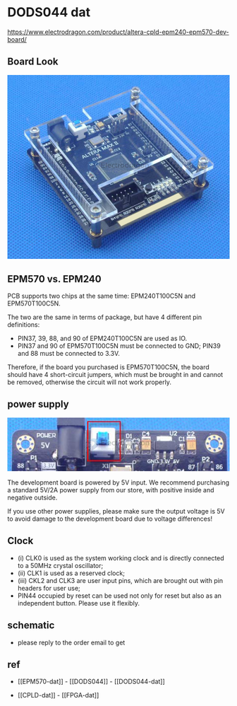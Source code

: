 
# DODS044 dat 


https://www.electrodragon.com/product/altera-cpld-epm240-epm570-dev-board/


## Board Look 

![](2024-11-04-17-52-53.png)

## EPM570 vs. EPM240 

PCB supports two chips at the same time: EPM240T100C5N and EPM570T100C5N.

The two are the same in terms of package, but have 4 different pin definitions:
- PIN37, 39, 88, and 90 of EPM240T100C5N are used as IO.
- PIN37 and 90 of EPM570T100C5N must be connected to GND; PIN39 and 88 must be connected to 3.3V.

Therefore, if the board you purchased is EPM570T100C5N, the board should have 4 short-circuit jumpers, which must be brought in and cannot be removed, otherwise the circuit will not work properly.


## power supply 

![](2024-11-04-17-51-02.png)

The development board is powered by 5V input. We recommend purchasing a standard 5V/2A power supply from our store, with positive inside and negative outside. 

If you use other power supplies, please make sure the output voltage is 5V to avoid damage to the development board due to voltage differences!


## Clock 

- (i) CLK0 is used as the system working clock and is directly connected to a 50MHz crystal oscillator; 
- (ii) CLK1 is used as a reserved clock; 
- (iii) CKL2 and CLK3 are user input pins, which are brought out with pin headers for user use; 
- PIN44 occupied by reset can be used not only for reset but also as an independent button. Please use it flexibly.

## schematic 

- please reply to the order email to get 


## ref 

- [[EPM570-dat]] - [[DODS044]] - [[DODS044-dat]]

- [[CPLD-dat]] - [[FPGA-dat]]